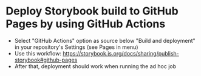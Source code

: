 # Deploy Storybook build to GitHub Pages by using GitHub Actions
- Select "GitHub Actions" option as source below "Build and deployment" in your repository's Settings (see Pages in menu)
- Use this workflow: https://storybook.js.org/docs/sharing/publish-storybook#github-pages
- After that, deployment should work when running the ad hoc job
